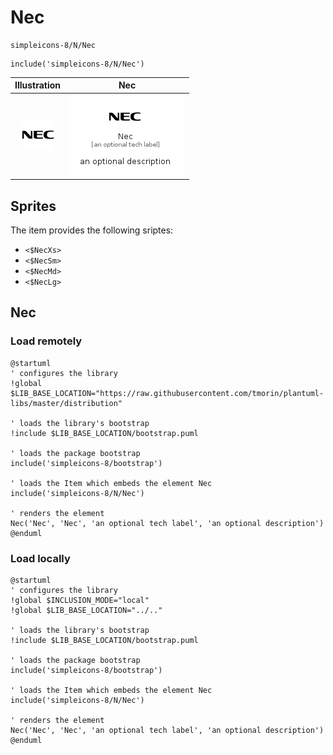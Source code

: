 # Nec


```text
simpleicons-8/N/Nec
```

```text
include('simpleicons-8/N/Nec')
```



| Illustration | Nec |
| :---: | :---: |
| ![illustration for Illustration](../../simpleicons-8/N/Nec.png) | ![illustration for Nec](../../simpleicons-8/N/Nec.Local.png) |



## Sprites
The item provides the following sriptes:

- `<$NecXs>`
- `<$NecSm>`
- `<$NecMd>`
- `<$NecLg>`





## Nec

### Load remotely
```plantuml
@startuml
' configures the library
!global $LIB_BASE_LOCATION="https://raw.githubusercontent.com/tmorin/plantuml-libs/master/distribution"

' loads the library's bootstrap
!include $LIB_BASE_LOCATION/bootstrap.puml

' loads the package bootstrap
include('simpleicons-8/bootstrap')

' loads the Item which embeds the element Nec
include('simpleicons-8/N/Nec')

' renders the element
Nec('Nec', 'Nec', 'an optional tech label', 'an optional description')
@enduml
```

### Load locally
```plantuml
@startuml
' configures the library
!global $INCLUSION_MODE="local"
!global $LIB_BASE_LOCATION="../.."

' loads the library's bootstrap
!include $LIB_BASE_LOCATION/bootstrap.puml

' loads the package bootstrap
include('simpleicons-8/bootstrap')

' loads the Item which embeds the element Nec
include('simpleicons-8/N/Nec')

' renders the element
Nec('Nec', 'Nec', 'an optional tech label', 'an optional description')
@enduml
```

